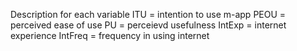 Description for each variable
ITU = intention to use m-app
PEOU = perceived ease of use
PU = perceievd usefulness
IntExp = internet experience
IntFreq = frequency in using internet


